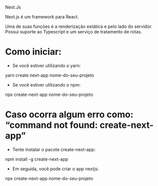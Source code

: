 Next.Js

Next.js é um framework para React. 

Uma de suas funções é a renderização estática e pelo lado do servidor. Possui suporte ao Typescript e um serviço de tratamento de rotas.

# Como iniciar:

* Se você estiver utilizando o yarn:


yarn create next-app nome-do-seu-projeto

* Se você estiver utilizando o npm: 

npx create-next-app nome-do-seu-projeto

# Caso ocorra algum erro como: “command not found: create-next-app”

* Tente instalar o pacote create-next-app:

npm install -g create-next-app

* Em seguida, você pode criar o app nextjs:

npx create-next-app nome-do-seu-projeto

